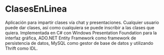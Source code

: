 # ClasesEnLinea

Aplicación para impartir clases vía chat y presentaciones. Cualquier usuario puede dar clases, así como cualquiera se puede inscribir a las clases que quiera. Implementada en C# con Windows Presentation Foundation para la interfaz gráfica, ADO.NET Entity Framework como framework de persistencia de datos, MySQL como gestor de base de datos  y utilizando Thrift como IDL.
